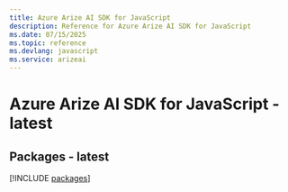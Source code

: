 ```yaml
---
title: Azure Arize AI SDK for JavaScript
description: Reference for Azure Arize AI SDK for JavaScript
ms.date: 07/15/2025
ms.topic: reference
ms.devlang: javascript
ms.service: arizeai
---
```

# Azure Arize AI SDK for JavaScript - latest
## Packages - latest
[!INCLUDE [packages](arize-ai-index.md)]